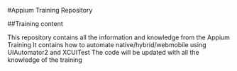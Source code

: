 #Appium Training Repository

##Training content

This repository contains all the information and knowledge from the Appium Training
It contains how to automate native/hybrid/webmobile using UIAutomator2 and XCUITest
The code will be updated with all the knowledge of the training

